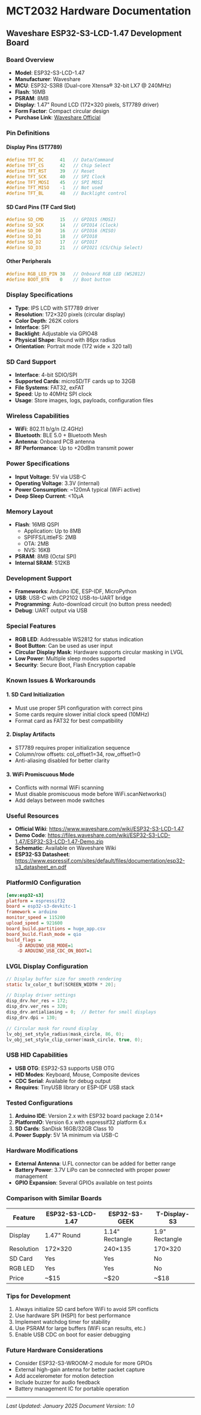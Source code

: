 # MCT2032 Hardware Documentation
## Waveshare ESP32-S3-LCD-1.47 Development Board

### Board Overview
- **Model**: ESP32-S3-LCD-1.47
- **Manufacturer**: Waveshare
- **MCU**: ESP32-S3R8 (Dual-core Xtensa® 32-bit LX7 @ 240MHz)
- **Flash**: 16MB
- **PSRAM**: 8MB  
- **Display**: 1.47" Round LCD (172×320 pixels, ST7789 driver)
- **Form Factor**: Compact circular design
- **Purchase Link**: [Waveshare Official](https://www.waveshare.com/esp32-s3-lcd-1.47.htm)

### Pin Definitions

#### Display Pins (ST7789)
```c
#define TFT_DC      41   // Data/Command
#define TFT_CS      42   // Chip Select
#define TFT_RST     39   // Reset
#define TFT_SCK     40   // SPI Clock
#define TFT_MOSI    45   // SPI MOSI
#define TFT_MISO    -1   // Not used
#define TFT_BL      48   // Backlight control
```

#### SD Card Pins (TF Card Slot)
```c
#define SD_CMD      15   // GPIO15 (MOSI)
#define SD_SCK      14   // GPIO14 (Clock)
#define SD_D0       16   // GPIO16 (MISO)
#define SD_D1       18   // GPIO18
#define SD_D2       17   // GPIO17
#define SD_D3       21   // GPIO21 (CS/Chip Select)
```

#### Other Peripherals
```c
#define RGB_LED_PIN 38   // Onboard RGB LED (WS2812)
#define BOOT_BTN    0    // Boot button
```

### Display Specifications
- **Type**: IPS LCD with ST7789 driver
- **Resolution**: 172×320 pixels (circular display)
- **Color Depth**: 262K colors
- **Interface**: SPI
- **Backlight**: Adjustable via GPIO48
- **Physical Shape**: Round with 86px radius
- **Orientation**: Portrait mode (172 wide × 320 tall)

### SD Card Support
- **Interface**: 4-bit SDIO/SPI
- **Supported Cards**: microSD/TF cards up to 32GB
- **File Systems**: FAT32, exFAT
- **Speed**: Up to 40MHz SPI clock
- **Usage**: Store images, logs, payloads, configuration files

### Wireless Capabilities
- **WiFi**: 802.11 b/g/n (2.4GHz)
- **Bluetooth**: BLE 5.0 + Bluetooth Mesh
- **Antenna**: Onboard PCB antenna
- **RF Performance**: Up to +20dBm transmit power

### Power Specifications
- **Input Voltage**: 5V via USB-C
- **Operating Voltage**: 3.3V (internal)
- **Power Consumption**: ~120mA typical (WiFi active)
- **Deep Sleep Current**: <10μA

### Memory Layout
- **Flash**: 16MB QSPI
  - Application: Up to 8MB
  - SPIFFS/LittleFS: 2MB
  - OTA: 2MB
  - NVS: 16KB
- **PSRAM**: 8MB (Octal SPI)
- **Internal SRAM**: 512KB

### Development Support
- **Frameworks**: Arduino IDE, ESP-IDF, MicroPython
- **USB**: USB-C with CP2102 USB-to-UART bridge
- **Programming**: Auto-download circuit (no button press needed)
- **Debug**: UART output via USB

### Special Features
- **RGB LED**: Addressable WS2812 for status indication
- **Boot Button**: Can be used as user input
- **Circular Display Mask**: Hardware supports circular masking in LVGL
- **Low Power**: Multiple sleep modes supported
- **Security**: Secure Boot, Flash Encryption capable

### Known Issues & Workarounds

#### 1. SD Card Initialization
- Must use proper SPI configuration with correct pins
- Some cards require slower initial clock speed (10MHz)
- Format card as FAT32 for best compatibility

#### 2. Display Artifacts
- ST7789 requires proper initialization sequence
- Column/row offsets: col_offset1=34, row_offset1=0
- Anti-aliasing disabled for better clarity

#### 3. WiFi Promiscuous Mode
- Conflicts with normal WiFi scanning
- Must disable promiscuous mode before WiFi.scanNetworks()
- Add delays between mode switches

### Useful Resources
- **Official Wiki**: https://www.waveshare.com/wiki/ESP32-S3-LCD-1.47
- **Demo Code**: https://files.waveshare.com/wiki/ESP32-S3-LCD-1.47/ESP32-S3-LCD-1.47-Demo.zip
- **Schematic**: Available on Waveshare Wiki
- **ESP32-S3 Datasheet**: https://www.espressif.com/sites/default/files/documentation/esp32-s3_datasheet_en.pdf

### PlatformIO Configuration
```ini
[env:esp32-s3]
platform = espressif32
board = esp32-s3-devkitc-1
framework = arduino
monitor_speed = 115200
upload_speed = 921600
board_build.partitions = huge_app.csv
board_build.flash_mode = qio
build_flags = 
    -D ARDUINO_USB_MODE=1
    -D ARDUINO_USB_CDC_ON_BOOT=1
```

### LVGL Display Configuration
```c
// Display buffer size for smooth rendering
static lv_color_t buf[SCREEN_WIDTH * 20];

// Display driver settings
disp_drv.hor_res = 172;
disp_drv.ver_res = 320;
disp_drv.antialiasing = 0;  // Better for small displays
disp_drv.dpi = 130;

// Circular mask for round display
lv_obj_set_style_radius(mask_circle, 86, 0);
lv_obj_set_style_clip_corner(mask_circle, true, 0);
```

### USB HID Capabilities
- **USB OTG**: ESP32-S3 supports USB OTG
- **HID Modes**: Keyboard, Mouse, Composite devices
- **CDC Serial**: Available for debug output
- **Requires**: TinyUSB library or ESP-IDF USB stack

### Tested Configurations
1. **Arduino IDE**: Version 2.x with ESP32 board package 2.0.14+
2. **PlatformIO**: Version 6.x with espressif32 platform 6.x
3. **SD Cards**: SanDisk 16GB/32GB Class 10
4. **Power Supply**: 5V 1A minimum via USB-C

### Hardware Modifications
- **External Antenna**: U.FL connector can be added for better range
- **Battery Power**: 3.7V LiPo can be connected with proper power management
- **GPIO Expansion**: Several GPIOs available on test points

### Comparison with Similar Boards
| Feature | ESP32-S3-LCD-1.47 | ESP32-S3-GEEK | T-Display-S3 |
|---------|-------------------|----------------|---------------|
| Display | 1.47" Round | 1.14" Rectangle | 1.9" Rectangle |
| Resolution | 172×320 | 240×135 | 170×320 |
| SD Card | Yes | Yes | No |
| RGB LED | Yes | Yes | No |
| Price | ~$15 | ~$20 | ~$18 |

### Tips for Development
1. Always initialize SD card before WiFi to avoid SPI conflicts
2. Use hardware SPI (HSPI) for best performance
3. Implement watchdog timer for stability
4. Use PSRAM for large buffers (WiFi scan results, etc.)
5. Enable USB CDC on boot for easier debugging

### Future Hardware Considerations
- Consider ESP32-S3-WROOM-2 module for more GPIOs
- External high-gain antenna for better packet capture
- Add accelerometer for motion detection
- Include buzzer for audio feedback
- Battery management IC for portable operation

---
*Last Updated: January 2025*
*Document Version: 1.0*